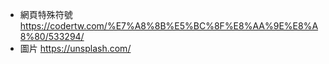 - 網頁特殊符號 https://codertw.com/%E7%A8%8B%E5%BC%8F%E8%AA%9E%E8%A8%80/533294/
- 圖片 https://unsplash.com/

